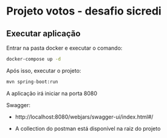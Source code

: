 # Projeto votos - desafio sicredi


##  Executar aplicação

Entrar na pasta docker e executar o comando:
```bash
docker-compose up -d
```
Após isso, executar o projeto:
```bash
mvn spring-boot:run
```


A aplicação irá iniciar na porta 8080

Swagger:

* http://localhost:8080/webjars/swagger-ui/index.html#/

* A collection do postman está disponível na raiz do projeto 